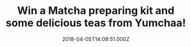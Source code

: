 ---
campaign-uuid: "c-6bca2cfe-5902-4717-8fc4-ed0e1724dafe"
type: "Preview"
category: "product"
date: "2018-04-05T14:09:51.000Z"
end-date: "2018-04-18T23:59:00.000Z"
disable-form: false
is_promoted: false
has_entry_page: true
title: "Win a Matcha preparing kit and some delicious teas from Yumchaa!"
competition-description: "<p>If you are one of those who thinks that tea is a hug\
  \ in a cup… we have excellent news for you! Here’s your chance to win an amazing\
  \ Matcha preparing kit PLUS a tin of Matcha tea & 3 delicious green teas from Yumchaa!\
  \ They blend their whole leaves sourced from the best tea gardens worldwide creating\
  \ an unique flavour!</p> \r\n<p>If you are a tea lover, click on the link below\
  \ for a chance to win!</p>"
hero-header: "Win a Matcha preparing kit and some delicious teas from Yumchaa!"
terms-confirmation: "N/A"
banner-img: "https://assets.expresslyapp.com/asset-c5253095-e1a7-4cd7-a95e-efaa52c1825f.jpg"
logo-left-href: "https://www.yumchaa.com"
logo-left-image: "https://assets.expresslyapp.com/85b483fb-0d00-45e8-8eb9-bfa286c08bdb-thumb.png"
logo-left-title: "Yumcha"
bg-image-hero: "https://assets.expresslyapp.com/asset-f7b44c0d-b7e2-4385-99fa-ff95ea873cb7.jpg"
bg-image-first: "https://assets.expresslyapp.com/asset-4d5fe6f3-9a44-45de-8d4f-82cde902fe9c.jpg"
bg-image-second: "https://assets.expresslyapp.com/asset-75b6fba3-a152-498b-8e4e-5c7068ce34cd.jpg"
bg-image-third: "https://assets.expresslyapp.com/asset-326fa38c-49fe-4196-bfd7-12b45f0c3600.jpg"
section1-content: "<p>Yumchaa\_is\_tea\_that tastes yum!\_Yumchaa is an award-winning,\
  \ independent,\_English tea company that makes unique and innovative blends, of\
  \ premium quality! Seeking out the tastiest tea leaves from around the world, the\
  \ leaves are then blended with natural ingredients and then hand packed in England!</p>\r\
  \n<p>Tea is not only an experience for the body, but also for the mind. It's a lifestyle\
  \ the entire Yumchaa team is set to share with the world!\_Whether it be something\
  \ quirky and colourful, or traditional and classic brew, the company is set on a\
  \ mission to find the tea that matches each tea lover’s personali-tea!</p> \r\n\
  <p>A perfect cuppa, for a perfect day!</p>"
section2-content: "<p>They love mixing up\_tea, herbs, flowers, fruit pieces, spices\
  \ and chocolate! that’s why their range includes over 40\_teas\_and infusions, all\
  \ whole leaf and full of flavour! Tasty\_tea\_is at the heart of everything they\
  \ do and to make a truly tasty cup of tea it’s important to use whole leaf\_tea\
  \ to create unique and one-off\_specialty\_blends!</p>\r\n<p>In 2004, They set up\
  \ a Yumchaa market stall which quickly became a haven for tea lovers to talk, try,\
  \ and buy tea! They now have several busy London cafés and a shop online which ships\
  \ their blends to their tasty tea lovers worldwide!</p>"
section3-content: "<p>They are all delicious! The Regent’s Park, Wanderlust, or their\
  \ famous colour changing tea & Yumchaa’s best-selling tea up to date, Blue Voodoo!</p>\r\
  \n<p>If you can’t resist\_to taste\_their teas, think no more and submit the draw\
  \ for a chance to win an amazing Matcha preparing kit PLUS a tin of Matcha tea &\
  \ 3 delicious green teas from Yumchaa!</p>\r\n<p>Because Yumchaa is here to help\
  \ you bring the best out of their blends!</p>\r\n<p>Good luck!</p>"
entry-title: "Win a Matcha preparing kit and some delicious teas from Yumchaa!"
entry-content: "<p>Enter the draw to win a Matcha preparing kit, a tin of Matcha tea\
  \ & 3 green teas from Yumchaa by completing the form below before 23:59 on 18 April\
  \ 2018.</p>"
has-winner: false
prize-description: "A Matcha preparing kit, a tin of Matcha tea & 3 green teas from\
  \ Yumchaa!"
---